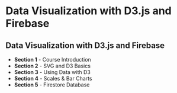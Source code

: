 # Data Visualization with D3.js and Firebase

## Data Visualization with D3.js and Firebase
* **Section 1** - Course Introduction
* **Section 2** - SVG and D3 Basics 
* **Section 3** - Using Data with D3
* **Section 4** - Scales & Bar Charts
* **Section 5** - Firestore Database

